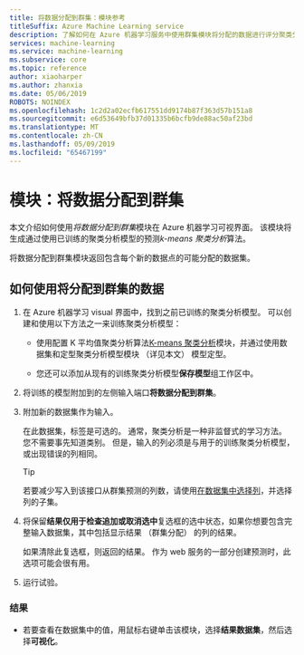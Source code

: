```yaml
---
title: 将数据分配到群集：模块参考
titleSuffix: Azure Machine Learning service
description: 了解如何在 Azure 机器学习服务中使用群集模块将分配的数据进行评分聚类分析模型。
services: machine-learning
ms.service: machine-learning
ms.subservice: core
ms.topic: reference
author: xiaoharper
ms.author: zhanxia
ms.date: 05/06/2019
ROBOTS: NOINDEX
ms.openlocfilehash: 1c2d2a02ecfb617551dd9174b87f363d57b151a8
ms.sourcegitcommit: e6d53649bfb37d01335b6bcfb9de88ac50af23bd
ms.translationtype: MT
ms.contentlocale: zh-CN
ms.lasthandoff: 05/09/2019
ms.locfileid: "65467199"
---
```

# <a name="module-assign-data-to-clusters"></a>模块：将数据分配到群集

本文介绍如何使用*将数据分配到群集*模块在 Azure 机器学习可视界面。 该模块将生成通过使用已训练的聚类分析模型的预测*k-means 聚类分析*算法。

将数据分配到群集模块返回包含每个新的数据点的可能分配的数据集。 


## <a name="how-to-use-assign-data-to-clusters"></a>如何使用将分配到群集的数据
  
1. 在 Azure 机器学习 visual 界面中，找到之前已训练的聚类分析模型。 可以创建和使用以下方法之一来训练聚类分析模型：  
  
    - 使用配置 K 平均值聚类分析算法[K-means 聚类分析](k-means-clustering.md)模块，并通过使用数据集和定型聚类分析模型模块 （详见本文） 模型定型。  
  
    - 您还可以添加从现有的训练聚类分析模型**保存模型**组工作区中。

2. 将训练的模型附加到的左侧输入端口**将数据分配到群集**。  

3. 附加新的数据集作为输入。 

   在此数据集，标签是可选的。 通常，聚类分析是一种非监督式的学习方法。 您不需要事先知道类别。 但是，输入的列必须是与用于的训练聚类分析模型，或出现错误的列相同。

    > [!TIP]
    > 若要减少写入到该接口从群集预测的列数，请使用[在数据集中选择列](select-columns-in-dataset.md)，并选择列的子集。 
    
4. 将保留**结果仅用于检查追加或取消选中**复选框的选中状态，如果你想要包含完整输入数据集，其中包括显示结果 （群集分配） 的列的结果。
  
    如果清除此复选框，则返回的结果。 作为 web 服务的一部分创建预测时，此选项可能会很有用。
  
5.  运行试验。  
  
### <a name="results"></a>结果

+  若要查看在数据集中的值，用鼠标右键单击该模块，选择**结果数据集**，然后选择**可视化**。

